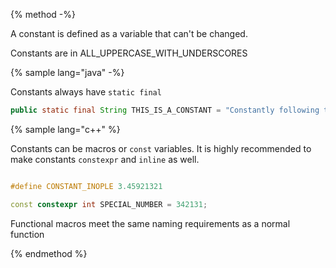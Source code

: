 {% method -%}

A constant is defined as a variable that can't be changed.

Constants are in ALL\_UPPERCASE\_WITH\_UNDERSCORES



{% sample lang="java" -%}

Constants always have `static final`

```java
public static final String THIS_IS_A_CONSTANT = "Constantly following the rules!";
```

{% sample lang="c++" %}

Constants can be macros or `const` variables. It is highly recommended to make constants `constexpr` and `inline` as well.

```c++

#define CONSTANT_INOPLE 3.45921321 

const constexpr int SPECIAL_NUMBER = 342131;

```

Functional macros meet the same naming requirements as a normal function

{% endmethod %}

